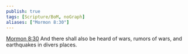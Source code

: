 ```yaml
---
publish: true
tags: [Scripture/BoM, noGraph]
aliases: ["Mormon 8:30"]
---
```

[Mormon 8:30](https://churchofjesuschrist.org/study/scriptures/bofm/morm/8?lang=eng&id=p30#p30) And there shall also be heard of wars, rumors of wars, and earthquakes in divers places.
